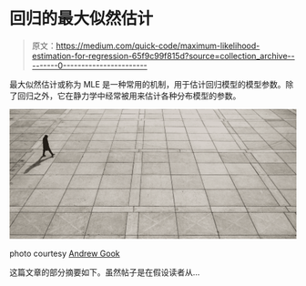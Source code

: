 # 回归的最大似然估计

> 原文：<https://medium.com/quick-code/maximum-likelihood-estimation-for-regression-65f9c99f815d?source=collection_archive---------0----------------------->

最大似然估计或称为 MLE 是一种常用的机制，用于估计回归模型的模型参数。除了回归之外，它在静力学中经常被用来估计各种分布模型的参数。

![](img/ea8d15c1b979e5600e2c4cd25bdbcd23.png)

photo courtesy [Andrew Gook](https://unsplash.com/photos/raJ0a-VIWWA?utm_source=unsplash&utm_medium=referral&utm_content=creditCopyText)

这篇文章的部分摘要如下。虽然帖子是在假设读者从…